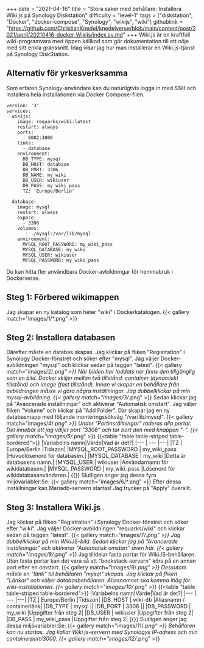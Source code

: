 +++
date = "2021-04-16"
title = "Stora saker med behållare: Installera Wiki.js på Synology Diskstation"
difficulty = "level-1"
tags = ["diskstation", "Docker", "docker-compose", "Synology", "wikijs", "wiki"]
githublink = "https://github.com/ChristianKnedel/knedelverse/blob/main/content/post/2021/april/20210416-docker-Wikijs/index.sv.md"
+++
Wiki.js är en kraftfull wiki-programvara med öppen källkod som gör dokumentation till ett nöje med sitt enkla gränssnitt. Idag visar jag hur man installerar en Wiki.js-tjänst på Synology DiskStation.
## Alternativ för yrkesverksamma
Som erfaren Synology-användare kan du naturligtvis logga in med SSH och installera hela installationen via Docker Compose-filen.
```
version: '3'
services:
  wikijs:
    image: requarks/wiki:latest
    restart: always
    ports:
      - 8082:3000
    links:
      - database
    environment:
      DB_TYPE: mysql
      DB_HOST: database
      DB_PORT: 3306
      DB_NAME: my_wiki
      DB_USER: wikiuser
      DB_PASS: my_wiki_pass
      TZ: 'Europe/Berlin'

  database:
    image: mysql
    restart: always
    expose:
      - 3306
    volumes:
       - ./mysql:/var/lib/mysql
    environment:
      MYSQL_ROOT_PASSWORD: my_wiki_pass
      MYSQL_DATABASE: my_wiki
      MYSQL_USER: wikiuser
      MYSQL_PASSWORD: my_wiki_pass

```
Du kan hitta fler användbara Docker-avbildningar för hemmabruk i Dockerverse.
## Steg 1: Förbered wikimappen
Jag skapar en ny katalog som heter "wiki" i Dockerkatalogen.
{{< gallery match="images/1/*.png" >}}

## Steg 2: Installera databasen
Därefter måste en databas skapas. Jag klickar på fliken "Registration" i Synology Docker-fönstret och söker efter "mysql". Jag väljer Docker-avbildningen "mysql" och klickar sedan på taggen "latest".
{{< gallery match="images/2/*.png" >}}
När bilden har laddats ner finns den tillgänglig som en bild. Docker skiljer mellan två tillstånd: container (dynamiskt tillstånd) och image (fast tillstånd). Innan vi skapar en behållare från avbildningen måste vi göra några inställningar. Jag dubbelklickar på min mysql-avbildning.
{{< gallery match="images/3/*.png" >}}
Sedan klickar jag på "Avancerade inställningar" och aktiverar "Automatisk omstart". Jag väljer fliken "Volume" och klickar på "Add Folder". Där skapar jag en ny databasmapp med följande monteringssökväg "/var/lib/mysql".
{{< gallery match="images/4/*.png" >}}
Under "Portinställningar" raderas alla portar. Det innebär att jag väljer port "3306" och tar bort den med knappen "-".
{{< gallery match="images/5/*.png" >}}
{{<table "table table-striped table-bordered">}}
|Variabelns namn|Värde|Vad är det?|
|--- | --- |---|
|TZ	| Europe/Berlin |Tidszon|
|MYSQL_ROOT_PASSWORD	| my_wiki_pass |Huvudlösenord för databasen.|
|MYSQL_DATABASE |	my_wiki |Detta är databasens namn.|
|MYSQL_USER	| wikiuser |Användarnamn för wikidatabasen.|
|MYSQL_PASSWORD |	my_wiki_pass	|Lösenord för wikidatabasanvändaren.|
{{</table>}}
Slutligen anger jag dessa fyra miljövariabler:Se:
{{< gallery match="images/6/*.png" >}}
Efter dessa inställningar kan Mariadb-servern startas! Jag trycker på "Apply" överallt.
## Steg 3: Installera Wiki.js
Jag klickar på fliken "Registration" i Synology Docker-fönstret och söker efter "wiki". Jag väljer Docker-avbildningen "requarks/wiki" och klickar sedan på taggen "latest".
{{< gallery match="images/7/*.png" >}}
Jag dubbelklickar på min WikiJS-bild. Sedan klickar jag på "Avancerade inställningar" och aktiverar "Automatisk omstart" även här.
{{< gallery match="images/8/*.png" >}}
Jag tilldelar fasta portar för WikiJS-behållaren. Utan fasta portar kan det vara så att "bookstack-servern" körs på en annan port efter en omstart.
{{< gallery match="images/9/*.png" >}}
Dessutom måste en "länk" till behållaren "mysql" skapas. Jag klickar på fliken "Länkar" och väljer databasbehållaren. Aliasnamnet ska komma ihåg för wiki-installationen.
{{< gallery match="images/10/*.png" >}}
{{<table "table table-striped table-bordered">}}
|Variabelns namn|Värde|Vad är det?|
|--- | --- |---|
|TZ	| Europe/Berlin	|Tidszon|
|DB_HOST	| wiki-db	|Aliasnamn / containerlänk|
|DB_TYPE	| mysql	||
|DB_PORT	| 3306	 ||
|DB_PASSWORD	| my_wiki	|Uppgifter från steg 2|
|DB_USER	| wikiuser |Uppgifter från steg 2|
|DB_PASS	| my_wiki_pass	|Uppgifter från steg 2|
{{</table>}}
Slutligen anger jag dessa miljövariabler:Se:
{{< gallery match="images/11/*.png" >}}
Behållaren kan nu startas. Jag kallar Wiki.js-servern med Synologys IP-adress och min containerport/3000.
{{< gallery match="images/12/*.png" >}}
